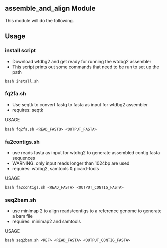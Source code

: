 ## assemble_and_align Module
This module will do the following.


## Usage

### install script
* Download wtdbg2 and get ready for running the wtdbg2 assembler
* This script prints out some commands that need to be run to set up the path

```                                                                             
bash install.sh                                 
```

### fq2fa.sh
* Use seqtk to convert fastq to fasta as input for wtdbg2 assembler 
* requires: seqtk

USAGE
```
bash fq2fa.sh <READ_FASTQ> <OUTPUT_FASTA>
```

### fa2contigs.sh
* use reads fasta as input for wtdbg2 to generate assembled contig fasta sequences
* WARNING:  only input reads longer than 1024bp are used
* requires: wtdbg2, samtools & picard-tools

USAGE
```
bash fa2contigs.sh <READ_FASTA> <OUTPUT_CONTIG_FASTA>
```
### seq2bam.sh
* use minimap 2 to align reads/contigs to a reference genome to generate a bam file
* requires: minimap2 and samtools

USAGE
```
bash seq2bam.sh <REF> <READ_FASTA> <OUTPUT_CONTIG_FASTA>
```
